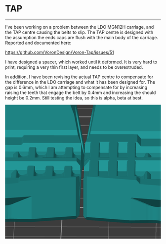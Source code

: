 # TAP
---
I've been working on a problem between the LDO MGN12H carriage, and the TAP centre causing the belts to slip. The TAP centre is designed with the assumption the ends caps are flush with the main body of the carriage. Reported and documented here:

https://github.com/VoronDesign/Voron-Tap/issues/51

I have designed a spacer, which worked until it deformed. It is very hard to print, requiring a very thin first layer, and needs to be overextruded.

In addition, I have been revising the actual TAP centre to compensate for the difference in the LDO carriage and what it has been designed for. The gap is 0.6mm, which I am attempting to compensate for by increasing raising the teeth that engage the belt by 0.4mm and increasing the should height be 0.2mm. Still testing the idea, so this is alpha, beta at best.

![Original TAP Center Beside Modified](./OriginalCentreNewCentre.png?raw=true)
